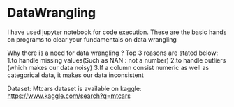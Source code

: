 # DataWrangling
I have used jupyter notebook for code execution.
These are the basic hands on programs to clear your fundamentals on data wrangling

Why there is a need for data wrangling ? 
Top 3 reasons are stated below:
1.to handle missing values(Such as NAN : not a  number)
2.to handle outliers (which makes our data noisy)
3.If a column consist numeric as well as categorical data, it makes our data inconsistent

Dataset:
Mtcars dataset is available on kaggle: https://www.kaggle.com/search?q=mtcars
